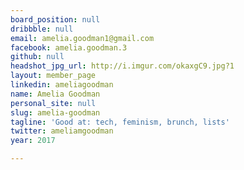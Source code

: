 ```yaml
---
board_position: null
dribbble: null
email: amelia.goodman1@gmail.com
facebook: amelia.goodman.3
github: null
headshot_jpg_url: http://i.imgur.com/okaxgC9.jpg?1
layout: member_page
linkedin: ameliagoodman
name: Amelia Goodman
personal_site: null
slug: amelia-goodman
tagline: 'Good at: tech, feminism, brunch, lists'
twitter: ameliamgoodman
year: 2017

---
```

